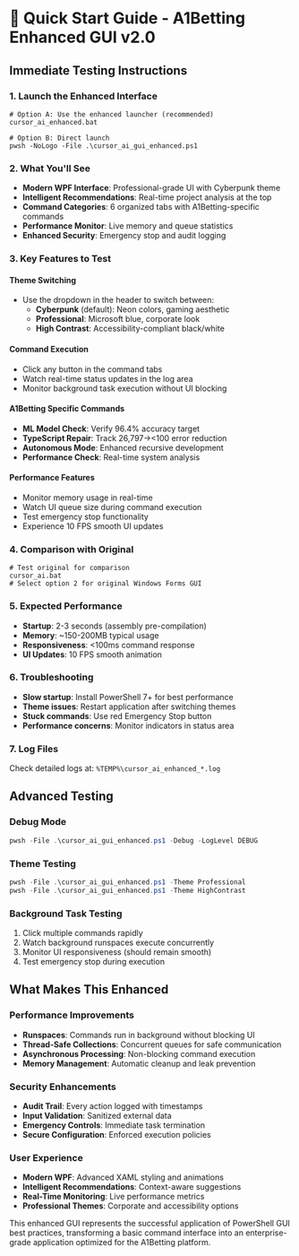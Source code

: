 # 🚀 Quick Start Guide - A1Betting Enhanced GUI v2.0

## Immediate Testing Instructions

### 1. Launch the Enhanced Interface
```batch
# Option A: Use the enhanced launcher (recommended)
cursor_ai_enhanced.bat

# Option B: Direct launch
pwsh -NoLogo -File .\cursor_ai_gui_enhanced.ps1
```

### 2. What You'll See
- **Modern WPF Interface**: Professional-grade UI with Cyberpunk theme
- **Intelligent Recommendations**: Real-time project analysis at the top
- **Command Categories**: 6 organized tabs with A1Betting-specific commands
- **Performance Monitor**: Live memory and queue statistics
- **Enhanced Security**: Emergency stop and audit logging

### 3. Key Features to Test

#### Theme Switching
- Use the dropdown in the header to switch between:
  - **Cyberpunk** (default): Neon colors, gaming aesthetic
  - **Professional**: Microsoft blue, corporate look
  - **High Contrast**: Accessibility-compliant black/white

#### Command Execution
- Click any button in the command tabs
- Watch real-time status updates in the log area
- Monitor background task execution without UI blocking

#### A1Betting Specific Commands
- **ML Model Check**: Verify 96.4% accuracy target
- **TypeScript Repair**: Track 26,797→<100 error reduction
- **Autonomous Mode**: Enhanced recursive development
- **Performance Check**: Real-time system analysis

#### Performance Features
- Monitor memory usage in real-time
- Watch UI queue size during command execution
- Test emergency stop functionality
- Experience 10 FPS smooth UI updates

### 4. Comparison with Original
```batch
# Test original for comparison
cursor_ai.bat
# Select option 2 for original Windows Forms GUI
```

### 5. Expected Performance
- **Startup**: 2-3 seconds (assembly pre-compilation)
- **Memory**: ~150-200MB typical usage
- **Responsiveness**: <100ms command response
- **UI Updates**: 10 FPS smooth animation

### 6. Troubleshooting
- **Slow startup**: Install PowerShell 7+ for best performance
- **Theme issues**: Restart application after switching themes
- **Stuck commands**: Use red Emergency Stop button
- **Performance concerns**: Monitor indicators in status area

### 7. Log Files
Check detailed logs at: `%TEMP%\cursor_ai_enhanced_*.log`

## Advanced Testing

### Debug Mode
```powershell
pwsh -File .\cursor_ai_gui_enhanced.ps1 -Debug -LogLevel DEBUG
```

### Theme Testing
```powershell
pwsh -File .\cursor_ai_gui_enhanced.ps1 -Theme Professional
pwsh -File .\cursor_ai_gui_enhanced.ps1 -Theme HighContrast
```

### Background Task Testing
1. Click multiple commands rapidly
2. Watch background runspaces execute concurrently
3. Monitor UI responsiveness (should remain smooth)
4. Test emergency stop during execution

## What Makes This Enhanced

### Performance Improvements
- **Runspaces**: Commands run in background without blocking UI
- **Thread-Safe Collections**: Concurrent queues for safe communication
- **Asynchronous Processing**: Non-blocking command execution
- **Memory Management**: Automatic cleanup and leak prevention

### Security Enhancements
- **Audit Trail**: Every action logged with timestamps
- **Input Validation**: Sanitized external data
- **Emergency Controls**: Immediate task termination
- **Secure Configuration**: Enforced execution policies

### User Experience
- **Modern WPF**: Advanced XAML styling and animations
- **Intelligent Recommendations**: Context-aware suggestions
- **Real-Time Monitoring**: Live performance metrics
- **Professional Themes**: Corporate and accessibility options

This enhanced GUI represents the successful application of PowerShell GUI best practices, transforming a basic command interface into an enterprise-grade application optimized for the A1Betting platform. 